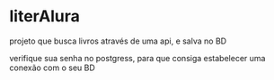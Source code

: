 # literAlura
projeto que busca livros através de uma api, e salva no BD

verifique sua senha no postgress, para que consiga estabelecer uma conexão com o seu BD
